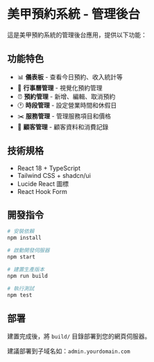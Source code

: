 # 美甲預約系統 - 管理後台

這是美甲預約系統的管理後台應用，提供以下功能：

## 功能特色

- 📊 **儀表板** - 查看今日預約、收入統計等
- 📅 **行事曆管理** - 視覺化預約管理
- ⏰ **預約管理** - 新增、編輯、取消預約
- 🕐 **時段管理** - 設定營業時間和休假日
- ✂️ **服務管理** - 管理服務項目和價格
- 👥 **顧客管理** - 顧客資料和消費記錄

## 技術規格

- React 18 + TypeScript
- Tailwind CSS + shadcn/ui
- Lucide React 圖標
- React Hook Form

## 開發指令

```bash
# 安裝依賴
npm install

# 啟動開發伺服器
npm start

# 建置生產版本
npm run build

# 執行測試
npm test
```

## 部署

建置完成後，將 `build/` 目錄部署到您的網頁伺服器。

建議部署到子域名如：`admin.yourdomain.com`
